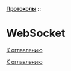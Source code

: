 **[Протоколы](../README.md#протоколы) ::**
# WebSocket

<!--

-->

[К оглавлению](../README.md#протоколы)



[К оглавлению](../README.md#протоколы)
